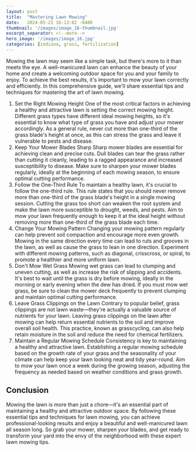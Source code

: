 ```yaml
---
layout: post
title:  "Mastering Lawn Mowing"
date:   2024-05-21 16:13:02 -0400
thumbnail: '/images/image_16-thumbnail.jpg'
excerpt_separator: <!--more-->
hero_image: '/images/image_16.jpg'
categories: [indiana, grass, fertilization]
---
```

Mowing the lawn may seem like a simple task, but there's more to it than meets the eye. <!--more-->A well-manicured lawn can enhance the beauty of your home and create a welcoming outdoor space for you and your family to enjoy. To achieve the best results, it's important to mow your lawn correctly and efficiently. In this comprehensive guide, we'll share essential tips and techniques for mastering the art of lawn mowing.
1. Set the Right Mowing Height
One of the most critical factors in achieving a healthy and attractive lawn is setting the correct mowing height. Different grass types have different ideal mowing heights, so it's essential to know what type of grass you have and adjust your mower accordingly. As a general rule, never cut more than one-third of the grass blade's height at once, as this can stress the grass and leave it vulnerable to pests and disease.
2. Keep Your Mower Blades Sharp
Sharp mower blades are essential for achieving clean and precise cuts. Dull blades can tear the grass rather than cutting it cleanly, leading to a ragged appearance and increased susceptibility to disease. Make sure to sharpen your mower blades regularly, ideally at the beginning of each mowing season, to ensure optimal cutting performance.
3. Follow the One-Third Rule
To maintain a healthy lawn, it's crucial to follow the one-third rule. This rule states that you should never remove more than one-third of the grass blade's height in a single mowing session. Cutting the grass too short can weaken the root system and make the lawn more susceptible to drought, weeds, and pests. Aim to mow your lawn frequently enough to keep it at the ideal height without removing more than one-third of the grass blade each time.
4. Change Your Mowing Pattern
Changing your mowing pattern regularly can help prevent soil compaction and encourage more even growth. Mowing in the same direction every time can lead to ruts and grooves in the lawn, as well as cause the grass to lean in one direction. Experiment with different mowing patterns, such as diagonal, crisscross, or spiral, to promote a healthier and more uniform lawn.
5. Don't Mow Wet Grass
Mowing wet grass can lead to clumping and uneven cutting, as well as increase the risk of slipping and accidents. It's best to wait until the grass is dry before mowing, ideally in the morning or early evening when the dew has dried. If you must mow wet grass, be sure to clean the mower deck frequently to prevent clumping and maintain optimal cutting performance.
6. Leave Grass Clippings on the Lawn
Contrary to popular belief, grass clippings are not lawn waste—they're actually a valuable source of nutrients for your lawn. Leaving grass clippings on the lawn after mowing can help return essential nutrients to the soil and improve overall soil health. This practice, known as grasscycling, can also help retain moisture in the soil and reduce the need for chemical fertilizers.
7. Maintain a Regular Mowing Schedule
Consistency is key to maintaining a healthy and attractive lawn. Establishing a regular mowing schedule based on the growth rate of your grass and the seasonality of your climate can help keep your lawn looking neat and tidy year-round. Aim to mow your lawn once a week during the growing season, adjusting the frequency as needed based on weather conditions and grass growth.

## Conclusion
Mowing the lawn is more than just a chore—it's an essential part of maintaining a healthy and attractive outdoor space. By following these essential tips and techniques for lawn mowing, you can achieve professional-looking results and enjoy a beautiful and well-manicured lawn all season long. So grab your mower, sharpen your blades, and get ready to transform your yard into the envy of the neighborhood with these expert lawn mowing tips.
